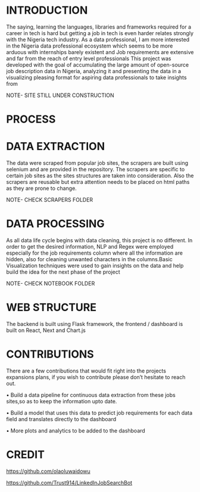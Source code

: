 # INTRODUCTION
The saying, learning the languages, libraries and frameworks required for a career in tech is hard but getting a job in tech is even harder relates strongly with the Nigeria tech industry. As a data professional, I am more interested in the Nigeria data professional ecosystem which seems to be more arduous with internships barely existent and Job requirements are extensive and far from the reach of entry level professionals
This project was developed with the goal of accumulating the large amount of open-source job description data in Nigeria, analyzing it and presenting the data in a visualizing pleasing format for aspiring data professionals to take insights from

NOTE- SITE STILL UNDER CONSTRUCTION

# PROCESS
# DATA EXTRACTION
The data were scraped from popular job sites, the scrapers are built using selenium and are provided in the repository. The scrapers are specific to certain job sites as the sites structures are taken into consideration. Also the scrapers are reusable but extra attention needs to be placed on html paths as they are prone to change.

NOTE- CHECK SCRAPERS FOLDER
# DATA PROCESSING 
As all data life cycle begins with data cleaning, this project is no different. In order to get the desired information, NLP and Regex were employed especially for the job requirements column where all the information are hidden, also for cleaning unwanted characters in the columns.Basic Visualization techniques were used to gain insights on the data and help build the idea for the next phase of the project

NOTE- CHECK NOTEBOOK FOLDER
# WEB STRUCTURE
The backend is built using Flask framework, the frontend / dashboard is built on React, Next and Chart.js
# CONTRIBUTIONS
There are a few contributions that would fit right into the projects expansions plans, if you wish to contribute please don’t hesitate to reach out. 

 •	Build a data pipeline for continuous data extraction from these jobs sites,so as to keep the information upto date.
 
 •	Build a model that uses this data to predict job requirements for each data field and translates directly to the dashboard
 
 •	More plots and analytics to be added to the dashboard
# CREDIT
https://github.com/olaoluwaidowu

https://github.com/Trust914/LinkedInJobSearchBot
